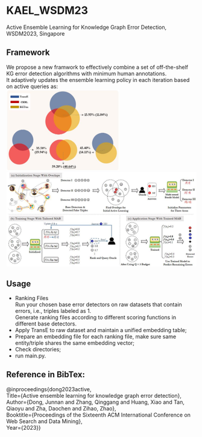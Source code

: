 # KAEL_WSDM23
Active Ensemble Learning for Knowledge Graph Error Detection, WSDM2023, Singapore

## Framework
We propose a new framwork to effectively combine a set of off-the-shelf KG error detection algorithms with minimum human annotations.<br>
It adaptively updates the ensemble learning policy in each iteration based on active queries as:<br>
<img src="images/KAEL_running.jpg" alt="KAEL_running" width="300"/><br>
<img src="images/KAEL.jpg" alt="KAEL" width="600"/>

## Usage
- Ranking Files<br>
Run your chosen base error detectors on raw datasets that contain errors, i.e., triples labeled as 1.<br>
Generate ranking files according to different scoring functions in different base detectors.
- Apply TransE to raw dataset and maintain a unified embedding table;
- Prepare an embedding file for each ranking file, make sure same entity/triple shares the same embedding vector;
- Check directories;
- run main.py.


## Reference in BibTex:
@inproceedings{dong2023active,<br>
Title={Active ensemble learning for knowledge graph error detection},<br>
Author={Dong, Junnan and Zhang, Qinggang and Huang, Xiao and Tan, Qiaoyu and Zha, Daochen and Zihao, Zhao},<br>
Booktitle={Proceedings of the Sixteenth ACM International Conference on Web Search and Data Mining},<br>
Year={2023}}
